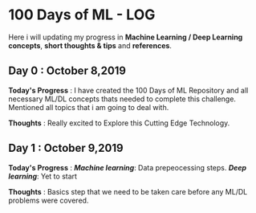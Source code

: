 # 100 Days of ML - LOG

Here i will updating my progress in **Machine Learning / Deep Learning concepts**, **short thoughts & tips** and **references**.

## Day 0 : October 8,2019

**Today's Progress** : I have created the 100 Days of ML Repository and all necessary ML/DL concepts thats needed to complete this challenge. Mentioned all topics that i am going to deal with.

**Thoughts**         : Really excited to Explore this Cutting Edge Technology.

## Day 1 : October 9,2019

**Today's Progress** : ***Machine learning***: Data prepeocessing steps.
                       ***Deep learning***: Yet to start

**Thoughts**         : Basics step that we need to be taken care before any ML/DL problems were covered.
